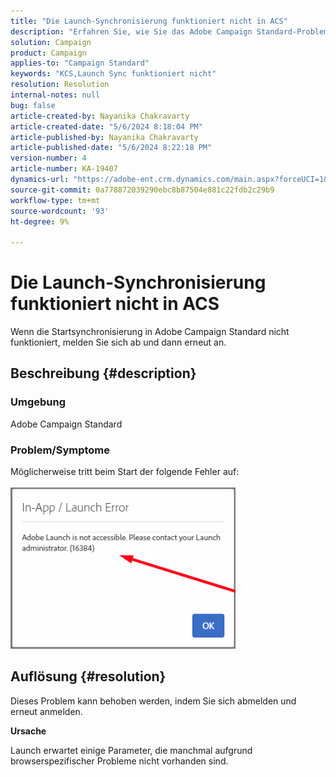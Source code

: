 ```yaml
---
title: "Die Launch-Synchronisierung funktioniert nicht in ACS"
description: "Erfahren Sie, wie Sie das Adobe Campaign Standard-Problem lösen können, bei dem die Startsynchronisierung nicht funktioniert."
solution: Campaign
product: Campaign
applies-to: "Campaign Standard"
keywords: "KCS,Launch Sync funktioniert nicht"
resolution: Resolution
internal-notes: null
bug: false
article-created-by: Nayanika Chakravarty
article-created-date: "5/6/2024 8:18:04 PM"
article-published-by: Nayanika Chakravarty
article-published-date: "5/6/2024 8:22:18 PM"
version-number: 4
article-number: KA-19407
dynamics-url: "https://adobe-ent.crm.dynamics.com/main.aspx?forceUCI=1&pagetype=entityrecord&etn=knowledgearticle&id=cc7d16b9-e50b-ef11-9f8a-6045bd0065b6"
source-git-commit: 0a778872039290ebc8b87504e881c22fdb2c29b9
workflow-type: tm+mt
source-wordcount: '93'
ht-degree: 9%

---
```


# Die Launch-Synchronisierung funktioniert nicht in ACS


Wenn die Startsynchronisierung in Adobe Campaign Standard nicht funktioniert, melden Sie sich ab und dann erneut an.

## Beschreibung {#description}


### <b>Umgebung</b>

Adobe Campaign Standard

### <b>Problem/Symptome</b>

Möglicherweise tritt beim Start der folgende Fehler auf:
<br><br>![](assets/___cd7d16b9-e50b-ef11-9f8a-6045bd0065b6___.png)<br>

## Auflösung {#resolution}


Dieses Problem kann behoben werden, indem Sie sich abmelden und erneut anmelden.

<b>Ursache</b>

Launch erwartet einige Parameter, die manchmal aufgrund browserspezifischer Probleme nicht vorhanden sind.
